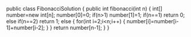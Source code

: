 
public class FibonacciSolution {
	public int fibonacci(int n)
	{
		int[] number=new int[n];
		number[0]=0;
		if(n>1)
			number[1]=1;
		if(n==1)
			return 0;
		else if(n==2)
			return 1;
		else {
		for(int i=2;i<n;i++)
		{
			number[i]=number[i-1]+number[i-2];
		}
		}
		return number[n-1];
	}
}
